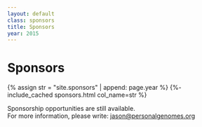 ```yaml
---
layout: default
class: sponsors
title: Sponsors
year: 2015
---
```


# Sponsors

{% assign str = "site.sponsors" | append: page.year %}
{%- include_cached sponsors.html col_name=str %}

<p class="collections-tag">Sponsorship opportunities are still available.<br>
For more information, please write: <a href="mailto:jason@personalgenomes.org">jason@personalgenomes.org</a></p>

